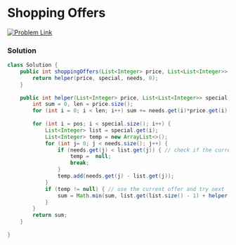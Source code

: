 # Shopping Offers

[![Problem Link](https://img.shields.io/badge/-LeetCode-FFA116?style=for-the-badge&logo=LeetCode&logoColor=black)](https://leetcode.com/problems/shopping-offers/)



### Solution
```java
class Solution {
    public int shoppingOffers(List<Integer> price, List<List<Integer>> special, List<Integer> needs) {
        return helper(price, special, needs, 0);
    }
    
    public int helper(List<Integer> price, List<List<Integer>> special, List<Integer> needs, int pos) {
        int sum = 0, len = price.size();
        for (int i = 0; i < len; i++) sum += needs.get(i)*price.get(i);
        
        for (int i = pos; i < special.size(); i++) {
            List<Integer> list = special.get(i);
            List<Integer> temp = new ArrayList<>();
            for (int j= 0; j < needs.size(); j++) {
        		if (needs.get(j) < list.get(j)) { // check if the current offer is valid
        			temp =  null;
        			break;
        		}
        		temp.add(needs.get(j) - list.get(j));
        	}
            if (temp != null) { // use the current offer and try next
    			sum = Math.min(sum, list.get(list.size() - 1) + helper(price, special, temp, i)); 
    		}
        }
        return sum;
    }
    
}

```

